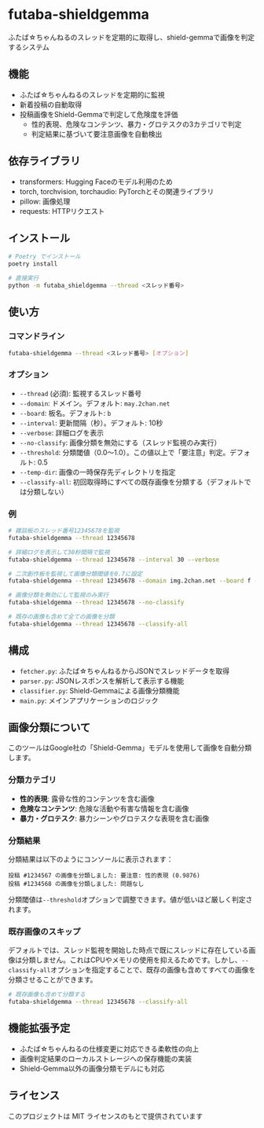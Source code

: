 # futaba-shieldgemma

ふたば☆ちゃんねるのスレッドを定期的に取得し、shield-gemmaで画像を判定するシステム

## 機能

- ふたば☆ちゃんねるのスレッドを定期的に監視
- 新着投稿の自動取得
- 投稿画像をShield-Gemmaで判定して危険度を評価
  - 性的表現、危険なコンテンツ、暴力・グロテスクの3カテゴリで判定
  - 判定結果に基づいて要注意画像を自動検出

## 依存ライブラリ

- transformers: Hugging Faceのモデル利用のため
- torch, torchvision, torchaudio: PyTorchとその関連ライブラリ
- pillow: 画像処理
- requests: HTTPリクエスト

## インストール

```bash
# Poetry でインストール
poetry install

# 直接実行
python -m futaba_shieldgemma --thread <スレッド番号>
```

## 使い方

### コマンドライン

```bash
futaba-shieldgemma --thread <スレッド番号> [オプション]
```

### オプション

- `--thread` (必須): 監視するスレッド番号
- `--domain`: ドメイン。デフォルト: `may.2chan.net`
- `--board`: 板名。デフォルト: `b`
- `--interval`: 更新間隔（秒）。デフォルト: 10秒
- `--verbose`: 詳細ログを表示
- `--no-classify`: 画像分類を無効にする（スレッド監視のみ実行）
- `--threshold`: 分類閾値（0.0〜1.0）。この値以上で「要注意」判定。デフォルト: 0.5
- `--temp-dir`: 画像の一時保存先ディレクトリを指定
- `--classify-all`: 初回取得時にすべての既存画像を分類する（デフォルトでは分類しない）

### 例

```bash
# 雑談板のスレッド番号12345678を監視
futaba-shieldgemma --thread 12345678

# 詳細ログを表示して30秒間隔で監視
futaba-shieldgemma --thread 12345678 --interval 30 --verbose

# 二次創作板を監視して画像分類閾値を0.7に設定
futaba-shieldgemma --thread 12345678 --domain img.2chan.net --board f --threshold 0.7

# 画像分類を無効にして監視のみ実行
futaba-shieldgemma --thread 12345678 --no-classify

# 既存の画像も含めて全ての画像を分類
futaba-shieldgemma --thread 12345678 --classify-all
```

## 構成

- `fetcher.py`: ふたば☆ちゃんねるからJSONでスレッドデータを取得
- `parser.py`: JSONレスポンスを解析して表示する機能
- `classifier.py`: Shield-Gemmaによる画像分類機能
- `main.py`: メインアプリケーションのロジック

## 画像分類について

このツールはGoogle社の「Shield-Gemma」モデルを使用して画像を自動分類します。

### 分類カテゴリ

- **性的表現**: 露骨な性的コンテンツを含む画像
- **危険なコンテンツ**: 危険な活動や有害な情報を含む画像
- **暴力・グロテスク**: 暴力シーンやグロテスクな表現を含む画像

### 分類結果

分類結果は以下のようにコンソールに表示されます：

```
投稿 #1234567 の画像を分類しました: 要注意: 性的表現 (0.9876)
投稿 #1234568 の画像を分類しました: 問題なし
```

分類閾値は`--threshold`オプションで調整できます。値が低いほど厳しく判定されます。

### 既存画像のスキップ

デフォルトでは、スレッド監視を開始した時点で既にスレッドに存在している画像は分類しません。これはCPUやメモリの使用を抑えるためです。しかし、`--classify-all`オプションを指定することで、既存の画像も含めてすべての画像を分類させることができます。

```bash
# 既存画像も含めて分類する
futaba-shieldgemma --thread 12345678 --classify-all
```

## 機能拡張予定

- ふたば☆ちゃんねるの仕様変更に対応できる柔軟性の向上
- 画像判定結果のローカルストレージへの保存機能の実装
- Shield-Gemma以外の画像分類モデルにも対応

## ライセンス

このプロジェクトは MIT ライセンスのもとで提供されています